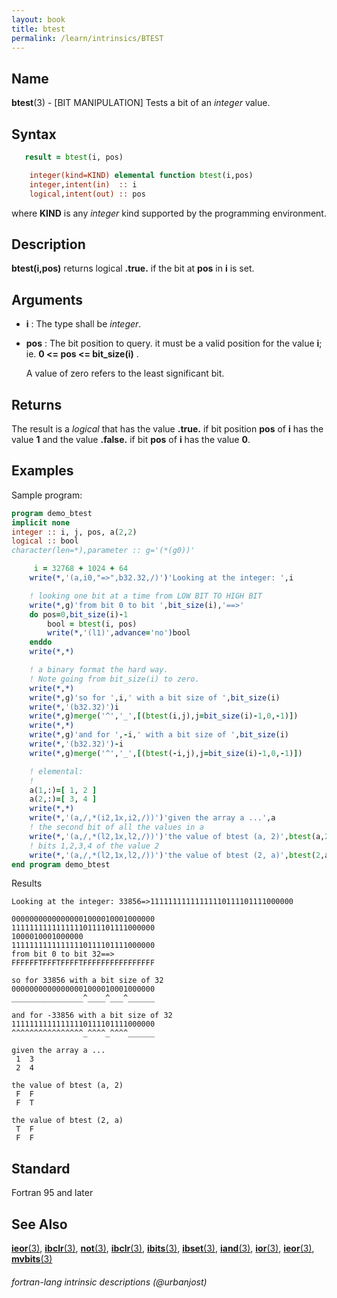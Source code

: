 ```yaml
---
layout: book
title: btest
permalink: /learn/intrinsics/BTEST
---
```

## __Name__

__btest__(3) - \[BIT MANIPULATION\] Tests a bit of an _integer_ value.

## __Syntax__
```fortran
   result = btest(i, pos)

    integer(kind=KIND) elemental function btest(i,pos)
    integer,intent(in)  :: i
    logical,intent(out) :: pos
```
 where __KIND__ is any _integer_ kind supported by the programming environment.

## __Description__

__btest(i,pos)__ returns logical __.true.__ if the bit at __pos__ in __i__ is set.

## __Arguments__

  - __i__
    : The type shall be _integer_.

  - __pos__
    : The bit position to query. it must be a valid position for the
    value __i__; ie.  __0 <= pos <= bit_size(i)__ .

    A value of zero refers to the least significant bit.

## __Returns__

   The result is a _logical_ that has the value __.true.__ if bit
   position __pos__ of __i__ has the value __1__ and the value
   __.false.__ if bit __pos__ of __i__ has the value __0__.

## __Examples__

Sample program:

```fortran
program demo_btest
implicit none
integer :: i, j, pos, a(2,2)
logical :: bool
character(len=*),parameter :: g='(*(g0))'

     i = 32768 + 1024 + 64
    write(*,'(a,i0,"=>",b32.32,/)')'Looking at the integer: ',i

    ! looking one bit at a time from LOW BIT TO HIGH BIT
    write(*,g)'from bit 0 to bit ',bit_size(i),'==>'
    do pos=0,bit_size(i)-1
        bool = btest(i, pos)
        write(*,'(l1)',advance='no')bool
    enddo
    write(*,*)

    ! a binary format the hard way. 
    ! Note going from bit_size(i) to zero.
    write(*,*)
    write(*,g)'so for ',i,' with a bit size of ',bit_size(i)
    write(*,'(b32.32)')i
    write(*,g)merge('^','_',[(btest(i,j),j=bit_size(i)-1,0,-1)])
    write(*,*)
    write(*,g)'and for ',-i,' with a bit size of ',bit_size(i)
    write(*,'(b32.32)')-i
    write(*,g)merge('^','_',[(btest(-i,j),j=bit_size(i)-1,0,-1)])

    ! elemental:
    !
    a(1,:)=[ 1, 2 ]
    a(2,:)=[ 3, 4 ]
    write(*,*)
    write(*,'(a,/,*(i2,1x,i2,/))')'given the array a ...',a
    ! the second bit of all the values in a
    write(*,'(a,/,*(l2,1x,l2,/))')'the value of btest (a, 2)',btest(a,2)
    ! bits 1,2,3,4 of the value 2
    write(*,'(a,/,*(l2,1x,l2,/))')'the value of btest (2, a)',btest(2,a)
end program demo_btest
```
Results
```text
Looking at the integer: 33856=>11111111111111110111101111000000

00000000000000001000010001000000
11111111111111110111101111000000
1000010001000000
11111111111111110111101111000000
from bit 0 to bit 32==>
FFFFFFTFFFTFFFFTFFFFFFFFFFFFFFFF
 
so for 33856 with a bit size of 32
00000000000000001000010001000000
________________^____^___^______
 
and for -33856 with a bit size of 32
11111111111111110111101111000000
^^^^^^^^^^^^^^^^_^^^^_^^^^______
 
given the array a ...
 1  3
 2  4

the value of btest (a, 2)
 F  F
 F  T

the value of btest (2, a)
 T  F
 F  F
```
## __Standard__

Fortran 95 and later

## __See Also__

[__ieor__(3)](IEOR),
[__ibclr__(3)](IBCLR),
[__not__(3)](NOT),
[__ibclr__(3)](IBCLR),
[__ibits__(3)](IBITS),
[__ibset__(3)](IBSET),
[__iand__(3)](IAND),
[__ior__(3)](IOR),
[__ieor__(3)](IEOR),
[__mvbits__(3)](MVBITS)

###### fortran-lang intrinsic descriptions (@urbanjost)
